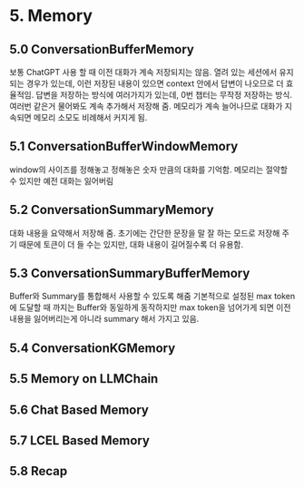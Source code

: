 # 5. Memory
## 5.0 ConversationBufferMemory
보통 ChatGPT 사용 할 때 이전 대화가 계속 저장되지는 않음. 열려 있는 세션에서 유지되는 경우가 있는데, 이런 저장된 내용이 있으면 context 안에서 답변이 나오므로 더 효율적임.
답변을 저장하는 방식에 여러가지가 있는데, 0번 챕터는 무작정 저장하는 방식.
여러번 같은거 물어봐도 계속 추가해서 저장해 줌. 메모리가 계속 늘어나므로 대화가 지속되면 메모리 소모도 비례해서 커지게 됨.
## 5.1 ConversationBufferWindowMemory
window의 사이즈를 정해놓고 정해놓은 숫자 만큼의 대화를 기억함.
메모리는 절약할 수 있지만 예전 대화는 잃어버림
## 5.2 ConversationSummaryMemory
대화 내용을 요약해서 저장해 줌.
초기에는 간단한 문장을 말 잘 하는 모드로 저장해 주기 때문에 토큰이 더 들 수는 있지만, 대화 내용이 길어질수록 더 유용함.
## 5.3 ConversationSummaryBufferMemory
Buffer와 Summary를 통합해서 사용할 수 있도록 해줌
기본적으로 설정된 max token에 도달할 때 까지는 Buffer와 동일하게 동작하지만
max token을 넘어가게 되면 이전 내용을 잃어버리는게 아니라 summary 해서 가지고 있음. 
## 5.4 ConversationKGMemory
## 5.5 Memory on LLMChain
## 5.6 Chat Based Memory
## 5.7 LCEL Based Memory
## 5.8 Recap